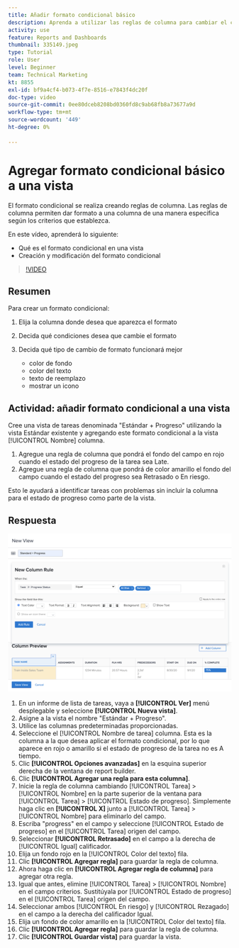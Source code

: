 ```yaml
---
title: Añadir formato condicional básico
description: Aprenda a utilizar las reglas de columna para cambiar el color del texto, el formato y los colores de fondo en un informe o vista, en función de los criterios que establezca.
activity: use
feature: Reports and Dashboards
thumbnail: 335149.jpeg
type: Tutorial
role: User
level: Beginner
team: Technical Marketing
kt: 8855
exl-id: bf9a4cf4-b073-4f7e-8516-e7843f4dc20f
doc-type: video
source-git-commit: 0ee80dceb8208bd0360fd8c9ab68fb8a73677a9d
workflow-type: tm+mt
source-wordcount: '449'
ht-degree: 0%

---
```


# Agregar formato condicional básico a una vista

El formato condicional se realiza creando reglas de columna. Las reglas de columna permiten dar formato a una columna de una manera específica según los criterios que establezca.

En este vídeo, aprenderá lo siguiente:

* Qué es el formato condicional en una vista
* Creación y modificación del formato condicional

>[!VIDEO](https://video.tv.adobe.com/v/335149/?quality=12&learn=on)

## Resumen

Para crear un formato condicional:

1. Elija la columna donde desea que aparezca el formato
1. Decida qué condiciones desea que cambie el formato
1. Decida qué tipo de cambio de formato funcionará mejor

   * color de fondo
   * color del texto
   * texto de reemplazo
   * mostrar un icono

## Actividad: añadir formato condicional a una vista

Cree una vista de tareas denominada &quot;Estándar + Progreso&quot; utilizando la vista Estándar existente y agregando este formato condicional a la vista [!UICONTROL Nombre] columna.

1. Agregue una regla de columna que pondrá el fondo del campo en rojo cuando el estado del progreso de la tarea sea Late.
1. Agregue una regla de columna que pondrá de color amarillo el fondo del campo cuando el estado del progreso sea Retrasado o En riesgo.

Esto le ayudará a identificar tareas con problemas sin incluir la columna para el estado de progreso como parte de la vista.

## Respuesta

![Imagen de la pantalla para crear una regla de columna nueva](assets/conditional-formatting-exercise.png)

1. En un informe de lista de tareas, vaya a **[!UICONTROL Ver]** menú desplegable y seleccione **[!UICONTROL Nueva vista]**.
1. Asigne a la vista el nombre &quot;Estándar + Progreso&quot;.
1. Utilice las columnas predeterminadas proporcionadas.
1. Seleccione el [!UICONTROL Nombre de tarea] columna. Esta es la columna a la que desea aplicar el formato condicional, por lo que aparece en rojo o amarillo si el estado de progreso de la tarea no es A tiempo.
1. Clic **[!UICONTROL Opciones avanzadas]** en la esquina superior derecha de la ventana de report builder.
1. Clic **[!UICONTROL Agregar una regla para esta columna]**.
1. Inicie la regla de columna cambiando [!UICONTROL Tarea] > [!UICONTROL Nombre] en la parte superior de la ventana para [!UICONTROL Tarea] > [!UICONTROL Estado de progreso]. Simplemente haga clic en **[!UICONTROL X]** junto a [!UICONTROL Tarea] > [!UICONTROL Nombre] para eliminarlo del campo.
1. Escriba &quot;progress&quot; en el campo y seleccione [!UICONTROL Estado de progreso] en el [!UICONTROL Tarea] origen del campo.
1. Seleccionar **[!UICONTROL Retrasado]** en el campo a la derecha de [!UICONTROL Igual] calificador.
1. Elija un fondo rojo en la [!UICONTROL Color del texto] fila.
1. Clic **[!UICONTROL Agregar regla]** para guardar la regla de columna.
1. Ahora haga clic en **[!UICONTROL Agregar regla de columna]** para agregar otra regla.
1. Igual que antes, elimine [!UICONTROL Tarea] > [!UICONTROL Nombre] en el campo criterios. Sustitúyala por [!UICONTROL Estado de progreso] en el [!UICONTROL Tarea] origen del campo.
1. Seleccionar ambos [!UICONTROL En riesgo] y [!UICONTROL Rezagado] en el campo a la derecha del calificador Igual.
1. Elija un fondo de color amarillo en la [!UICONTROL Color del texto] fila.
1. Clic **[!UICONTROL Agregar regla]** para guardar la regla de columna.
1. Clic **[!UICONTROL Guardar vista]** para guardar la vista.
